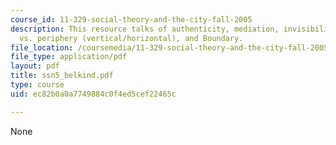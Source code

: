 ```yaml
---
course_id: 11-329-social-theory-and-the-city-fall-2005
description: This resource talks of authenticity, mediation, invisibility, center
  vs. periphery (vertical/horizontal), and Boundary.
file_location: /coursemedia/11-329-social-theory-and-the-city-fall-2005/ec82b0a0a7749884c0f4ed5cef22465c_ssn5_belkind.pdf
file_type: application/pdf
layout: pdf
title: ssn5_belkind.pdf
type: course
uid: ec82b0a0a7749884c0f4ed5cef22465c

---
```

None